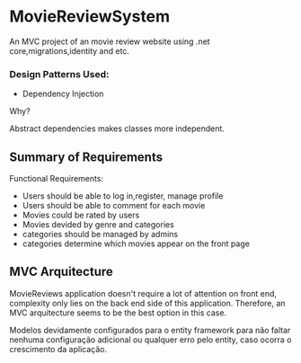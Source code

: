 # MovieReviewSystem
An MVC project of an movie review website using .net core,migrations,identity and etc.


### Design Patterns Used: 

- Dependency Injection 

Why? 

Abstract dependencies makes classes more independent. 

## Summary of Requirements 

Functional Requirements: 
- Users should be able to log in,register, manage profile 
- Users should be able to comment for each movie 
- Movies could be rated by users 
- Movies devided by genre and categories 
- categories should be managed by admins 
- categories determine which movies appear on the front page 


## MVC Arquitecture 

MovieReviews application doesn't require a lot of attention on front end, complexity only  lies  on the back end side of this application. Therefore, an
MVC arquitecture seems to be the best option in this case. 

Modelos devidamente configurados para o entity framework para não faltar nenhuma configuração adicional ou qualquer erro pelo entity,
caso ocorra o crescimento  da aplicação.

